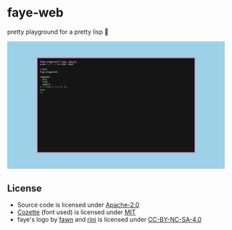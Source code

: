 # faye-web

pretty playground for a pretty lisp 🦋

![scrot](../.meta/website.png)

## License

- Source code is licensed under [Apache-2.0](LICENSE)
- [Cozette](https://github.com/slavfox/Cozette) (font used) is licensed under [MIT](https://github.com/slavfox/Cozette/blob/master/LICENSE)
- faye's logo by [fawn](https://x4.pm) and [rini](https://rinici.de) is licensed under [CC-BY-NC-SA-4.0](http://creativecommons.org/licenses/by-nc-sa/4.0/)
